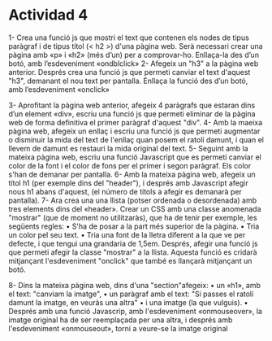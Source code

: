 # Actividad 4

1- Crea una funció js que mostri el text que contenen els nodes de tipus paràgraf i de tipus títol
(< h2 >) d'una pàgina web. Serà necessari crear una pàgina amb «p» i «h2» (més d’un) per a
comprovar-ho. Enllaça-la des d’un botó, amb l’esdeveniment «ondblclick»
2- Afegeix un "h3" a la pàgina web anterior. Després crea una funció js que permeti canviar el text
d'aquest "h3", demanant el nou text per pantalla. Enllaça la funció des d’un botó, amb
l’esdeveniment «onclick»

3- Aprofitant la pàgina web anterior, afegeix 4 paràgrafs que estaran dins d’un element «div»,
escriu una funció js que permeti eliminar de la pàgina web de forma definitiva el primer paràgraf
d'aquest "div".
4- Amb la maeixa pàgina web, afegeix un enllaç i escriu una funció js que permeti augmentar o
disminuir la mida del text de l'enllaç quan posem el ratolí damunt, i quan el llevem de damunt es
restauri la mida original del text.
5- Seguint amb la mateixa pàgina web, escriu una funció Javascript que es permeti canviar el
color de la font i el color de fons per el primer i segon paràgraf. Els color s'han de demanar per
pantalla.
6- Amb la mateixa pàgina web, afegeix un títol h1 (per exemple dins del "header"), i després amb
Javascript afegir nous h1 abans d'aquest, (el número de títols a afegir es demanarà per pantalla).
7- Ara crea una una llista (potser ordenada o desordenada) amb tres elements dins del «header».
Crear un CSS amb una classe anomenada "mostrar" (que de moment no utilitzaràs), que ha de
tenir per exemple, les següents regles:
• S'ha de posar a la part més superior de la pàgina.
• Tria un color pel seu text.
• Tria una font de la lletra diferent a la que ve per defecte, i que tengui una grandaria de
1,5em.
Després, afegir una funció js que permeti afegir la classe "mostrar" a la llista. Aquesta funció es
cridarà mitjançant l'esdeveniment "onclick" que també es llançarà mitjançant un botó.

8- Dins la mateixa pàgina web, dins d'una "section"afegeix:
• un «h1», amb el text: "canviam la imatge",
• un paràgraf amb el text: "Si passes el ratolí damunt la imatge, en veuràs una altra"
• i una imatge (la que vulguis).
• Després amb una funció Javascrip, amb l'esdeveniment «onmouseover», la imatge original
ha de ser reemplaçada per una altra, i després amb l'esdeveniment «onmouseout», torni a
veure-se la imatge original

